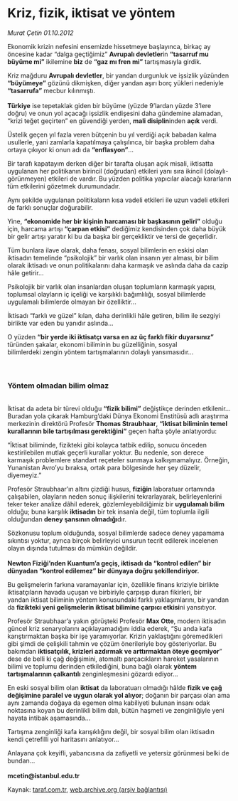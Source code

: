 # Kriz, fizik, iktisat ve yöntem

*Murat Çetin 01.10.2012*

<div class="yazi"><p>Ekonomik krizin nefesini ensemizde hissetmeye başlayınca, birkaç ay öncesine kadar “dalga geçtiğimiz” <b>Avrupalı devletler</b>in <b>“tasarruf mu büyüme mi”</b> ikilemine <b>biz</b> de <b>“gaz mı fren mi”</b> tartışmasıyla girdik.</p>
<p>Kriz mağduru <b>Avrupalı devletler</b>, bir yandan durgunluk ve işsizlik yüzünden <b>“büyümeye”</b> gözünü dikmişken, diğer yandan aşırı borç yükleri nedeniyle <b>“tasarrufa”</b> mecbur kılınmıştı.<br/><br/><b>Türkiye</b> ise tepetaklak giden bir büyüme (yüzde 9’lardan yüzde 3’lere doğru) ve onun yol açacağı işsizlik endişesini daha gündemine alamadan, “krizi teğet geçirten” en güvendiği yerden, <b>mali disiplin</b>inden <b>açık</b> verdi.</p>
<p>Üstelik geçen yıl fazla veren bütçenin bu yıl verdiği açık babadan kalma usullerle, yani zamlarla kapatılmaya çalışılınca, bir başka problem daha ortaya çıkıyor ki onun adı da <b>“enflasyon”</b>...</p>
<p>Bir tarafı kapatayım derken diğer bir tarafta oluşan açık misali, iktisatta uygulanan her politikanın birincil (doğrudan) etkileri yanı sıra ikincil (dolaylı-görünmeyen) etkileri de vardır. Bu yüzden politika yapıcılar alacağı kararların tüm etkilerini gözetmek durumundadır.</p>
<p>Aynı şekilde uygulanan politikaların kısa vadeli etkileri ile uzun vadeli etkileri de farklı sonuçlar doğurabilir.</p>
<p>Yine, <b>“ekonomide her bir kişinin harcaması bir başkasının geliri”</b> olduğu için, harcama artışı <b>“çarpan etkisi”</b> dediğimiz kendisinden çok daha büyük bir gelir artışı yaratır ki bu da başka bir gerçekliktir ve tersi de geçerlidir.</p>
<p>Tüm bunlara ilave olarak, daha fenası, sosyal bilimlerin en eskisi olan iktisadın temelinde “psikolojik” bir varlık olan insanın yer alması, bir bilim olarak iktisadı ve onun politikalarını daha karmaşık ve aslında daha da cazip hâle getirir...</p>
<p>Psikolojik bir varlık olan insanlardan oluşan toplumların karmaşık yapısı, toplumsal olayların iç içeliği ve karşılıklı bağımlılığı, sosyal bilimlerde uygulamalı bilimlerde olmayan bir özelliktir...</p>
<p>İktisadı “farklı ve güzel” kılan, daha derinlikli hâle getiren, bilim ile sezgiyi birlikte var eden bu yanıdır aslında...</p>
<p>O yüzden <b>“bir yerde iki iktisatçı varsa en az üç farklı fikir duyarsınız”</b> türünden şakalar, ekonomi biliminin bu güzelliğinin, sosyal bilimlerdeki zengin yöntem tartışmalarının dolaylı yansımasıdır...<br/><br/><br/></p>
<h3>Yöntem olmadan bilim olmaz</h3>
<p><b><br/></b>İktisat da adeta bir türevi olduğu <b>“fizik bilimi”</b> değiştikçe derinden etkilenir... Buradan yola çıkarak Hamburg’daki Dünya Ekonomi Enstitüsü adlı araştırma merkezinin direktörü Profesör <b>Thomas Straubhaar</b>, <b>“iktisat biliminin temel kurallarının bile tartışılması gerektiğini”</b> geçen hafta şöyle anlatıyordu:</p>
<p>“İktisat biliminde, fizikteki gibi kolayca tatbik edilip, sonucu önceden kestirilebilen mutlak geçerli kurallar yoktur. Bu nedenle, son derece karmaşık problemlere standart reçeteler sunmaya kalkışmamalıyız. Örneğin, Yunanistan Avro’yu bıraksa, ortak para bölgesinde her şey düzelir, diyemeyiz.”</p>
<p>Profesör Straubhaar’ın altını çizdiği husus, <b>fiziğin</b> laboratuar ortamında çalışabilen, olayların neden sonuç ilişkilerini tekrarlayarak, belirleyenlerini teker teker analize dâhil ederek, gözlemleyebildiğimiz bir <b>uygulamalı bilim</b> olduğu; buna karşılık <b>iktisadın</b> bir tek insanla değil, tüm toplumla ilgili olduğundan <b>deney şansının olmadığı</b>dır.</p>
<p>Sözkonusu toplum olduğunda, sosyal bilimlerde sadece deney yapamama sıkıntısı yoktur, ayrıca birçok belirleyici unsurun tecrit edilerek incelenen olayın dışında tutulması da mümkün değildir.<br/><br/><b>Newton Fiziği’nden Kuantum’a geçiş, iktisadı da “kontrol edilen” bir dünyadan “kontrol edilemez” bir dünyaya doğru şekillendiriyor.</b></p>
<p>Bu gelişmelerin farkına varamayanlar için, özellikle finans kriziyle birlikte iktisatçıların havada uçuşan ve birbiriyle çarpışıp duran fikirleri, bir yandan iktisat biliminin yöntem konusundaki farklı yaklaşımlarını, bir yandan da <b>fizikteki yeni gelişmelerin iktisat bilimine çarpıcı etkisi</b>ni yansıtıyor.</p>
<p>Profesör Straubhaar’a yakın görüşteki Profesör <b>Max Otte</b>, modern iktisadın güncel kriz senaryolarını açıklayamadığını iddia ederek, “Şu anda kafa karıştırmaktan başka bir işe yaramıyorlar. Krizin yaklaştığını göremedikleri gibi şimdi de çelişkili tahmin ve çözüm önerileriyle boy gösteriyorlar. Bu bakımdan <b>iktisatçılık, krizleri azdırmak ve arttırmaktan öteye geçmiyor</b>” dese de belli ki çağ değişimini, atomaltı parçacıkların hareket yasalarının bilimi ve toplumu derinden etkilediğini, buna bağlı olarak <b>yöntem tartışmalarının çalkantılı </b>zenginleşmesini gözardı ediyor...</p>
<p>En eski sosyal bilim olan <b>iktisat</b> da laboratuarı olmadığı hâlde <b>fizik ve çağ değişimine paralel ve uygun olarak yol alıyor</b>; doğanın bir parçası olan ama aynı zamanda doğaya da egemen olma kabiliyeti bulunan insanı odak noktasına koyan bu derinlikli bilim dalı, bütün haşmeti ve zenginliğiyle yeni hayata intibak aşamasında...</p>
<p>Tartışma zenginliği kafa karışıklığını değil, bir sosyal bilim olan iktisadın kendi çetrefilli yol haritasını anlatıyor...</p>
<p>Anlayana çok keyifli, yabancısına da zafiyetli ve yetersiz görünmesi belki de bundan...<br/><br/><b>mcetin@istanbul.edu.tr</b></p>
</div>

Kaynak: [taraf.com.tr](http://www.taraf.com.tr/murat-cetin/makale-kriz-fizik-iktisat-ve-yontem.htm), [web.archive.org (arşiv bağlantısı)](http://web.archive.org/web/20131107155055/http://www.taraf.com.tr/murat-cetin/makale-kriz-fizik-iktisat-ve-yontem.htm)
